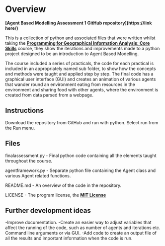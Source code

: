 # Overview

**[Agent Based Modelling Assessment 1 GitHub repository](https://link here/)**

This is a collection of python and associated files that were written whilst taking the **[Programming for Geographical Information Analysis: Core Skills](https://www.geog.leeds.ac.uk/courses/computing/study/core-python/)** course, they show the iterations and improvements made to a python project designed to be an introduction to Agent Based Modelling.

The course included a series of practicals, the code for each practical is included in an appropriately named sub folder, to show how the concepts and methods were taught and applied step by step. The final code has a graphical user interface (GUI) and creates an animation of various agents that wander round an environment eating from resources in the environment and sharing food with other agents, where the environment is created from data parsed from a webpage.

## Instructions

Download the repository from GitHub and run with python. Select run from the Run menu.

## Files

finalassessment.py - Final python code containing all the elements taught throughout the course.

agentframework.py - Separate python file containing the Agent class and various Agent related functions.

README.md - An overview of the code in the repository.

LICENSE - The program license, the **[MIT License](https://choosealicense.com/licenses/mit/)**

## Further development ideas

-Improve documentation.
-Create an easier way to adjust variables that affect the running of the code, such as number of agents and iterations etc. Command line arguments or via GUI.
-Add code to create an output file of all the results and important information when the code is run.
